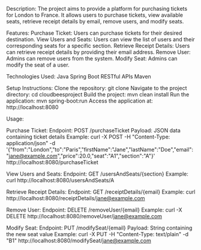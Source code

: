 Description: 
The project aims to provide a platform for purchasing tickets for London to France. It allows users to purchase tickets, view available seats, retrieve receipt details by email, remove users, and modify seats.

Features: 
Purchase Ticket: Users can purchase tickets for their desired destination.
View Users and Seats: Users can view the list of users and their corresponding seats for a specific section.
Retrieve Receipt Details: Users can retrieve receipt details by providing their email address.
Remove User: Admins can remove users from the system.
Modify Seat: Admins can modify the seat of a user.

Technologies Used:
Java
Spring Boot
RESTful APIs
Maven

Setup Instructions: 
Clone the repository: git clone <repository-url>
Navigate to the project directory: cd cloudbeesproject
Build the project: mvn clean install
Run the application: mvn spring-boot:run
Access the application at: http://localhost:8080

Usage:

Purchase Ticket:
Endpoint: POST /purchaseTicket
Payload: JSON data containing ticket details
Example: curl -X POST -H "Content-Type: application/json" -d '{"from":"London","to":"Paris","firstName":"Jane","lastName":"Doe","email":"jane@example.com","price":20.0,"seat":"A1","section":"A"}' http://localhost:8080/purchaseTicket

View Users and Seats:
Endpoint: GET /usersAndSeats/{section}
Example: curl http://localhost:8080/usersAndSeats/A

Retrieve Receipt Details:
Endpoint: GET /receiptDetails/{email}
Example: curl http://localhost:8080/receiptDetails/jane@example.com

Remove User:
Endpoint: DELETE /removeUser/{email}
Example: curl -X DELETE http://localhost:8080/removeUser/jane@example.com

Modify Seat:
Endpoint: PUT /modifySeat/{email}
Payload: String containing the new seat value
Example: curl -X PUT -H "Content-Type: text/plain" -d "B1" http://localhost:8080/modifySeat/jane@example.com
